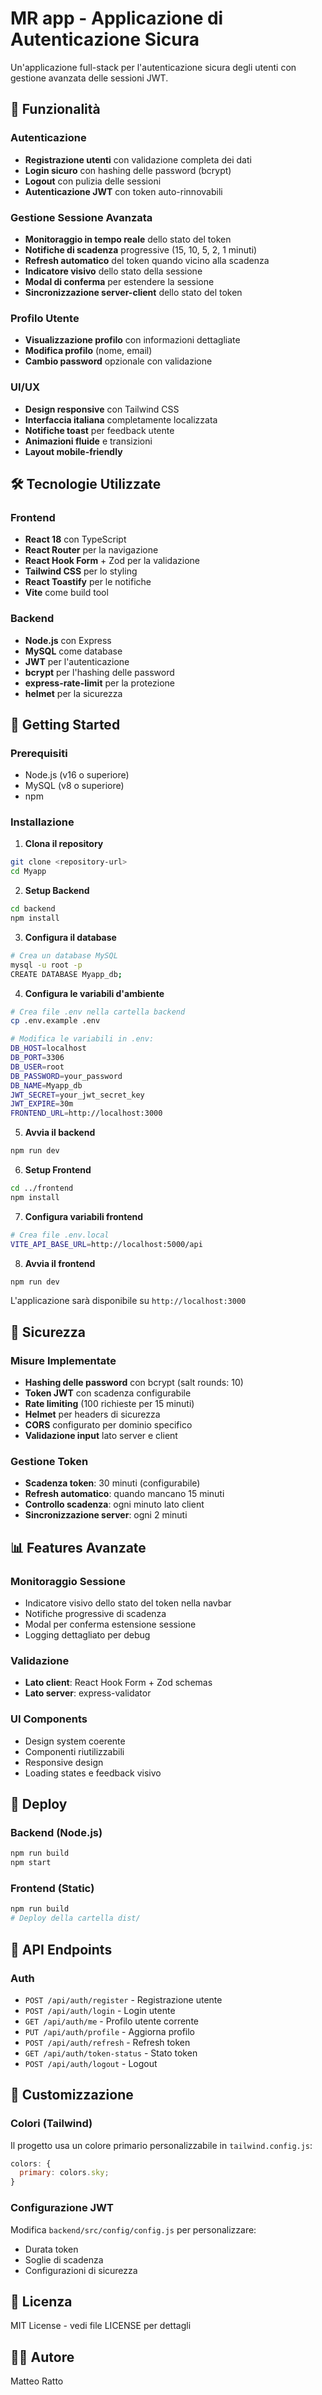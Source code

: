 # MR app - Applicazione di Autenticazione Sicura

Un'applicazione full-stack per l'autenticazione sicura degli utenti con gestione avanzata delle sessioni JWT.

## 🚀 Funzionalità

### Autenticazione

- **Registrazione utenti** con validazione completa dei dati
- **Login sicuro** con hashing delle password (bcrypt)
- **Logout** con pulizia delle sessioni
- **Autenticazione JWT** con token auto-rinnovabili

### Gestione Sessione Avanzata

- **Monitoraggio in tempo reale** dello stato del token
- **Notifiche di scadenza** progressive (15, 10, 5, 2, 1 minuti)
- **Refresh automatico** del token quando vicino alla scadenza
- **Indicatore visivo** dello stato della sessione
- **Modal di conferma** per estendere la sessione
- **Sincronizzazione server-client** dello stato del token

### Profilo Utente

- **Visualizzazione profilo** con informazioni dettagliate
- **Modifica profilo** (nome, email)
- **Cambio password** opzionale con validazione

### UI/UX

- **Design responsive** con Tailwind CSS
- **Interfaccia italiana** completamente localizzata
- **Notifiche toast** per feedback utente
- **Animazioni fluide** e transizioni
- **Layout mobile-friendly**

## 🛠️ Tecnologie Utilizzate

### Frontend

- **React 18** con TypeScript
- **React Router** per la navigazione
- **React Hook Form** + Zod per la validazione
- **Tailwind CSS** per lo styling
- **React Toastify** per le notifiche
- **Vite** come build tool

### Backend

- **Node.js** con Express
- **MySQL** come database
- **JWT** per l'autenticazione
- **bcrypt** per l'hashing delle password
- **express-rate-limit** per la protezione
- **helmet** per la sicurezza

## 🚦 Getting Started

### Prerequisiti

- Node.js (v16 o superiore)
- MySQL (v8 o superiore)
- npm

### Installazione

1. **Clona il repository**

```bash
git clone <repository-url>
cd Myapp
```

2. **Setup Backend**

```bash
cd backend
npm install
```

3. **Configura il database**

```bash
# Crea un database MySQL
mysql -u root -p
CREATE DATABASE Myapp_db;
```

4. **Configura le variabili d'ambiente**

```bash
# Crea file .env nella cartella backend
cp .env.example .env

# Modifica le variabili in .env:
DB_HOST=localhost
DB_PORT=3306
DB_USER=root
DB_PASSWORD=your_password
DB_NAME=Myapp_db
JWT_SECRET=your_jwt_secret_key
JWT_EXPIRE=30m
FRONTEND_URL=http://localhost:3000
```

5. **Avvia il backend**

```bash
npm run dev
```

6. **Setup Frontend**

```bash
cd ../frontend
npm install
```

7. **Configura variabili frontend**

```bash
# Crea file .env.local
VITE_API_BASE_URL=http://localhost:5000/api
```

8. **Avvia il frontend**

```bash
npm run dev
```

L'applicazione sarà disponibile su `http://localhost:3000`

## 🔐 Sicurezza

### Misure Implementate

- **Hashing delle password** con bcrypt (salt rounds: 10)
- **Token JWT** con scadenza configurabile
- **Rate limiting** (100 richieste per 15 minuti)
- **Helmet** per headers di sicurezza
- **CORS** configurato per dominio specifico
- **Validazione input** lato server e client

### Gestione Token

- **Scadenza token**: 30 minuti (configurabile)
- **Refresh automatico**: quando mancano 15 minuti
- **Controllo scadenza**: ogni minuto lato client
- **Sincronizzazione server**: ogni 2 minuti

## 📊 Features Avanzate

### Monitoraggio Sessione

- Indicatore visivo dello stato del token nella navbar
- Notifiche progressive di scadenza
- Modal per conferma estensione sessione
- Logging dettagliato per debug

### Validazione

- **Lato client**: React Hook Form + Zod schemas
- **Lato server**: express-validator

### UI Components

- Design system coerente
- Componenti riutilizzabili
- Responsive design
- Loading states e feedback visivo

## 🚀 Deploy

### Backend (Node.js)

```bash
npm run build
npm start
```

### Frontend (Static)

```bash
npm run build
# Deploy della cartella dist/
```

## 📝 API Endpoints

### Auth

- `POST /api/auth/register` - Registrazione utente
- `POST /api/auth/login` - Login utente
- `GET /api/auth/me` - Profilo utente corrente
- `PUT /api/auth/profile` - Aggiorna profilo
- `POST /api/auth/refresh` - Refresh token
- `GET /api/auth/token-status` - Stato token
- `POST /api/auth/logout` - Logout

## 🎨 Customizzazione

### Colori (Tailwind)

Il progetto usa un colore primario personalizzabile in `tailwind.config.js`:

```javascript
colors: {
  primary: colors.sky;
}
```

### Configurazione JWT

Modifica `backend/src/config/config.js` per personalizzare:

- Durata token
- Soglie di scadenza
- Configurazioni di sicurezza

## 📄 Licenza

MIT License - vedi file LICENSE per dettagli

## 👨‍💻 Autore

Matteo Ratto
